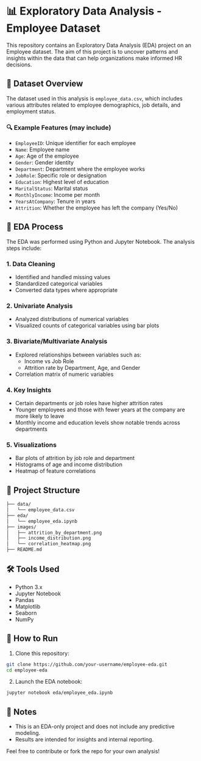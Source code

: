 # 📊 Exploratory Data Analysis - Employee Dataset

This repository contains an Exploratory Data Analysis (EDA) project on an Employee dataset. The aim of this project is to uncover patterns and insights within the data that can help organizations make informed HR decisions.

## 📁 Dataset Overview

The dataset used in this analysis is `employee_data.csv`, which includes various attributes related to employee demographics, job details, and employment status.

### 🔍 Example Features (may include)

- `EmployeeID`: Unique identifier for each employee
- `Name`: Employee name
- `Age`: Age of the employee
- `Gender`: Gender identity
- `Department`: Department where the employee works
- `JobRole`: Specific role or designation
- `Education`: Highest level of education
- `MaritalStatus`: Marital status
- `MonthlyIncome`: Income per month
- `YearsAtCompany`: Tenure in years
- `Attrition`: Whether the employee has left the company (Yes/No)

## 🧪 EDA Process

The EDA was performed using Python and Jupyter Notebook. The analysis steps include:

### 1. Data Cleaning
- Identified and handled missing values
- Standardized categorical variables
- Converted data types where appropriate

### 2. Univariate Analysis
- Analyzed distributions of numerical variables
- Visualized counts of categorical variables using bar plots

### 3. Bivariate/Multivariate Analysis
- Explored relationships between variables such as:
  - Income vs Job Role
  - Attrition rate by Department, Age, and Gender
- Correlation matrix of numeric variables

### 4. Key Insights
- Certain departments or job roles have higher attrition rates
- Younger employees and those with fewer years at the company are more likely to leave
- Monthly income and education levels show notable trends across departments

### 5. Visualizations
- Bar plots of attrition by job role and department
- Histograms of age and income distribution
- Heatmap of feature correlations

## 📂 Project Structure

```bash
├── data/
│   └── employee_data.csv
├── eda/
│   └── employee_eda.ipynb
├── images/
│   ├── attrition_by_department.png
│   ├── income_distribution.png
│   └── correlation_heatmap.png
├── README.md
```

## 🛠 Tools Used

- Python 3.x
- Jupyter Notebook
- Pandas
- Matplotlib
- Seaborn
- NumPy

## 🚀 How to Run

1. Clone this repository:
```bash
git clone https://github.com/your-username/employee-eda.git
cd employee-eda
```

2. Launch the EDA notebook:
```bash
jupyter notebook eda/employee_eda.ipynb
```

## 📌 Notes

- This is an EDA-only project and does not include any predictive modeling.
- Results are intended for insights and internal reporting.


Feel free to contribute or fork the repo for your own analysis!
